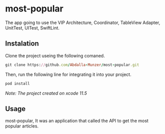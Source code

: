 

# most-popular

 The app going to use the VIP Architecture, Coordinator, TableView Adapter, UnitTest, UITest, SwiftLint.
 
## Instalation

Clone the project useing the following comaned.
```ruby
git clone https://github.com/Abdalla-Munzer/most-popular.git
```
Then, run the following line for integrating it into your project.

```ruby
pod install
```
_Note: The project created on xcode 11.5_

## Usage

most-popular, It was an application that called the API to get the most popular articles.

